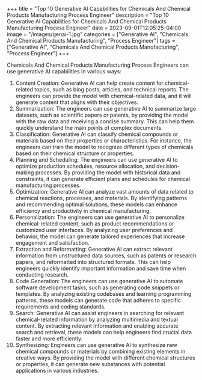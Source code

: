 +++
title = "Top 10 Generative AI Capabilities for Chemicals And Chemical Products Manufacturing Process Engineer"
description = "Top 10 Generative AI Capabilities for Chemicals And Chemical Products Manufacturing Process Engineer"
date = 2023-09-01T12:05:25-04:00
image = "/images/genai-1.jpg"
categories = ["Generative AI", "Chemicals And Chemical Products Manufacturing", "Process Engineer"]
tags = ["Generative AI", "Chemicals And Chemical Products Manufacturing", "Process Engineer"]
+++

Chemicals And Chemical Products Manufacturing Process Engineers can use generative AI capabilities in various ways:

1. Content Creation: Generative AI can help create content for chemical-related topics, such as blog posts, articles, and technical reports. The engineers can provide the model with chemical-related data, and it will generate content that aligns with their objectives.
2. Summarization: The engineers can use generative AI to summarize large datasets, such as scientific papers or patents, by providing the model with the raw data and receiving a concise summary. This can help them quickly understand the main points of complex documents.
3. Classification: Generative AI can classify chemical compounds or materials based on their properties or characteristics. For instance, the engineers can train the model to recognize different types of chemicals based on their chemical structure or properties.
4. Planning and Scheduling: The engineers can use generative AI to optimize production schedules, resource allocation, and decision-making processes. By providing the model with historical data and constraints, it can generate efficient plans and schedules for chemical manufacturing processes.
5. Optimization: Generative AI can analyze vast amounts of data related to chemical reactions, processes, and materials. By identifying patterns and recommending optimal solutions, these models can enhance efficiency and productivity in chemical manufacturing.
6. Personalization: The engineers can use generative AI to personalize chemical-related content, such as product recommendations or customized user interfaces. By analyzing user preferences and behavior, the model can generate tailored experiences that increase engagement and satisfaction.
7. Extraction and Reformatting: Generative AI can extract relevant information from unstructured data sources, such as patents or research papers, and reformatted into structured formats. This can help engineers quickly identify important information and save time when conducting research.
8. Code Generation: The engineers can use generative AI to automate software development tasks, such as generating code snippets or templates. By analyzing existing codebases and learning programming patterns, these models can generate code that adheres to specific requirements and coding standards.
9. Search: Generative AI can assist engineers in searching for relevant chemical-related information by analyzing multimedia and textual content. By extracting relevant information and enabling accurate search and retrieval, these models can help engineers find crucial data faster and more efficiently.
10. Synthesizing: Engineers can use generative AI to synthesize new chemical compounds or materials by combining existing elements in creative ways. By providing the model with different chemical structures or properties, it can generate new substances with potential applications in various industries.